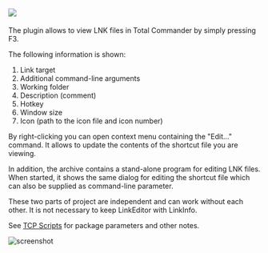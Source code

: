 # [![](https://img.shields.io/chocolatey/v/tcp-linkinfo.svg?color=red&label=tcp-linkinfo)](https://chocolatey.org/packages/tcp-linkinfo)

The plugin allows to view LNK files in Total Commander by simply pressing F3.

The following information is shown:

1. Link target
2. Additional command-line arguments
3. Working folder
4. Description (comment)
5. Hotkey
6. Window size
7. Icon (path to the icon file and icon number)

By right-clicking you can open context menu containing the "Edit..." command. It
allows to update the contents of the shortcut file you are viewing.

In addition, the archive contains a stand-alone program for editing LNK files.
When started, it shows the same dialog for editing the shortcut file which can
also be supplied as command-line parameter.

These two parts of project are independent and can work without each other.
It is not necessary to keep LinkEditor with LinkInfo.

See [TCP Scripts](https://chocolatey.org/packages/tcps) for package parameters and other notes.

![screenshot](https://cdn.rawgit.com/majkinetor/chocolatey/master/tcp/tcp-linkinfo/screenshot.png)